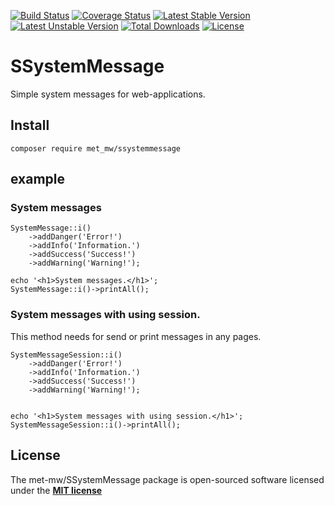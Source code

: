 [![Build Status](https://travis-ci.org/met-mw/SSystemMessage.svg?branch=master)](https://travis-ci.org/met-mw/SSystemMessage)
[![Coverage Status](https://coveralls.io/repos/github/met-mw/SSystemMessage/badge.svg?branch=master)](https://coveralls.io/github/met-mw/SSystemMessage?branch=master)
[![Latest Stable Version](https://poser.pugx.org/met_mw/ssystemmessage/v/stable)](https://packagist.org/packages/met_mw/ssystemmessage)
[![Latest Unstable Version](https://poser.pugx.org/met_mw/ssystemmessage/v/unstable)](https://packagist.org/packages/met_mw/ssystemmessage)
[![Total Downloads](https://poser.pugx.org/met_mw/ssystemmessage/downloads)](https://packagist.org/packages/met_mw/ssystemmessage)
[![License](https://poser.pugx.org/met_mw/ssystemmessage/license)](https://packagist.org/packages/met_mw/ssystemmessage)
# SSystemMessage
Simple system messages for web-applications.

## Install
```
composer require met_mw/ssystemmessage
```

## example

### System messages
```
SystemMessage::i()
    ->addDanger('Error!')
    ->addInfo('Information.')
    ->addSuccess('Success!')
    ->addWarning('Warning!');
    
echo '<h1>System messages.</h1>';
SystemMessage::i()->printAll();
```

### System messages with using session.
This method needs for send or print messages in any pages.
```
SystemMessageSession::i()
    ->addDanger('Error!')
    ->addInfo('Information.')
    ->addSuccess('Success!')
    ->addWarning('Warning!');


echo '<h1>System messages with using session.</h1>';
SystemMessageSession::i()->printAll();
```

## License
The met-mw/SSystemMessage package is open-sourced software licensed under the **[MIT license](https://opensource.org/licenses/MIT)**